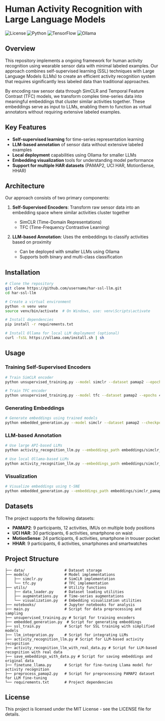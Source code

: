 # Human Activity Recognition with Large Language Models

![License](https://img.shields.io/badge/license-MIT-blue.svg)
![Python](https://img.shields.io/badge/python-3.8%2B-blue)
![TensorFlow](https://img.shields.io/badge/tensorflow-2.8%2B-orange)
![Ollama](https://img.shields.io/badge/ollama-0.1.0-green)

## Overview

This repository implements a ongoing framework for human activity recognition using wearable sensor data with minimal labeled examples. Our approach combines self-supervised learning (SSL) techniques with Large Language Models (LLMs) to create an efficient activity recognition system that requires significantly less labeled data than traditional approaches.

By encoding raw sensor data through SimCLR and Temporal Feature Contrast (TFC) models, we transform complex time-series data into meaningful embeddings that cluster similar activities together. These embeddings serve as input to LLMs, enabling them to function as virtual annotators without requiring extensive labeled examples.

## Key Features

- **Self-supervised learning** for time-series representation learning
- **LLM-based annotation** of sensor data without extensive labeled examples
- **Local deployment** capabilities using Ollama for smaller LLMs
- **Embedding visualization** tools for understanding model performance
- **Support for multiple HAR datasets** (PAMAP2, UCI HAR, MotionSense, HHAR)

## Architecture

Our approach consists of two primary components:

1. **Self-Supervised Encoders**: Transform raw sensor data into an embedding space where similar activities cluster together
   - SimCLR (Time-Domain Representations)
   - TFC (Time-Frequency Contrastive Learning)

2. **LLM-based Annotation**: Uses the embeddings to classify activities based on proximity
   - Can be deployed with smaller LLMs using Ollama
   - Supports both binary and multi-class classification

## Installation

```bash
# Clone the repository
git clone https://github.com/username/har-ssl-llm.git
cd har-ssl-llm

# Create a virtual environment
python -m venv venv
source venv/bin/activate  # On Windows, use: venv\Scripts\activate

# Install dependencies
pip install -r requirements.txt

# Install Ollama for local LLM deployment (optional)
curl -fsSL https://ollama.com/install.sh | sh
```

## Usage

### Training Self-Supervised Encoders

```bash
# Train SimCLR encoder
python unsupervised_training.py --model simclr --dataset pamap2 --epochs 200

# Train TFC encoder
python unsupervised_training.py --model tfc --dataset pamap2 --epochs 40
```

### Generating Embeddings

```bash
# Generate embeddings using trained models
python embedded_generation.py --model simclr --dataset pamap2 --checkpoint_path checkpoints/simclr_pamap2.pt
```

### LLM-based Annotation

```bash
# Use large API-based LLMs
python activity_recognition_llm.py --embeddings_path embeddings/simclr_pamap2.npy --model gpt4

# Use local Ollama-based LLMs
python activity_recognition_llm.py --embeddings_path embeddings/simclr_pamap2.npy --model ollama --ollama_model llama2
```

### Visualization

```bash
# Visualize embeddings using t-SNE
python embedded_generation.py --embeddings_path embeddings/simclr_pamap2.npy --method tsne
```

## Datasets

The project supports the following datasets:

- **PAMAP2**: 9 participants, 12 activities, IMUs on multiple body positions
- **UCI HAR**: 30 participants, 6 activities, smartphone on waist
- **MotionSense**: 24 participants, 6 activities, smartphone in trouser pocket
- **HHAR**: 9 participants, 6 activities, smartphones and smartwatches

## Project Structure

```
├── data/                  # Dataset storage
├── models/                # Model implementations
│   ├── simclr.py          # SimCLR implementation
│   └── tfc.py             # TFC implementation
├── utils/                 # Utility functions
│   ├── data_loader.py     # Dataset loading utilities
│   ├── augmentations.py   # Time-series augmentations
│   └── visualization.py   # Embedding visualization utilities
├── notebooks/             # Jupyter notebooks for analysis
├── main.py                # Script for data preprocessing and sampling
├── unsupervised_training.py # Script for training encoders
├── embedded_generation.py  # Script for generating embeddings
├── ssl_train.py           # Script for SSL training with simplified models
├── llm_integration.py     # Script for integrating LLMs
├── activity_recognition_llm.py # Script for LLM-based activity recognition
├── activity_recognition_llm_with_real_data.py # Script for LLM-based recognition with real data
├── save_embeddings_with_data.py # Script for saving embeddings and original data
├── finetune_llama.py      # Script for fine-tuning Llama model for activity recognition
├── preprocess_pamap2.py   # Script for preprocessing PAMAP2 dataset for LLM fine-tuning
└── requirements.txt       # Project dependencies
```

## License

This project is licensed under the MIT License - see the LICENSE file for details.

